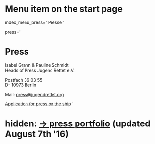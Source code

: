 # Menu item on the start page
index_menu_press='
Presse
'

press='
# Press

Isabel Grahn & Pauline Schmidt  
Heads of Press Jugend Rettet e.V.

Postfach 36 03 55  
D- 10973 Berlin

Mail: [press@jugendrettet.org](mailto://press@jugendrettet.org)

[Application for press on the ship](./crewing#press)
'

# hidden: [→ press portfolio](/f/files/press_portfolio_JR.pdf) (updated August 7th '16)
